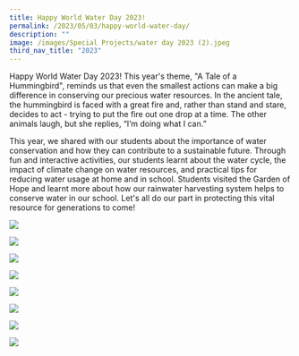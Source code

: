 ```yaml
---
title: Happy World Water Day 2023!
permalink: /2023/05/03/happy-world-water-day/
description: ""
image: /images/Special Projects/water day 2023 (2).jpeg
third_nav_title: "2023"
---
```

Happy World Water Day 2023! This year's theme, "A Tale of a Hummingbird", reminds us that even the smallest actions can make a big difference in conserving our precious water resources. In the ancient tale, the hummingbird is faced with a great fire and, rather than stand and stare, decides to act - trying to put the fire out one drop at a time. The other animals laugh, but she replies, “I’m doing what I can.”

This year, we shared with our students about the importance of water conservation and how they can contribute to a sustainable future. Through fun and interactive activities, our students learnt about the water cycle, the impact of climate change on water resources, and practical tips for reducing water usage at home and in school. Students visited the Garden of Hope and learnt more about how our rainwater harvesting system helps to conserve water in our school. Let's all do our part in protecting this vital resource for generations to come!

![](/images/Special%20Projects/water%20day%202023%20(1).jpeg)

![](/images/Special%20Projects/water%20day%202023%20(2).jpeg)

![](/images/Special%20Projects/water%20day%202023%20(3).jpeg)

![](/images/Special%20Projects/water%20day%202023%20(4).jpeg)

![](/images/Special%20Projects/water%20day%202023%20(5).jpeg)

![](/images/Special%20Projects/water%20day%202023%20(6).jpeg)

![](/images/Special%20Projects/water%20day%202023%20(7).jpeg)

![](/images/Special%20Projects/water%20day%202023%20(8).jpeg)